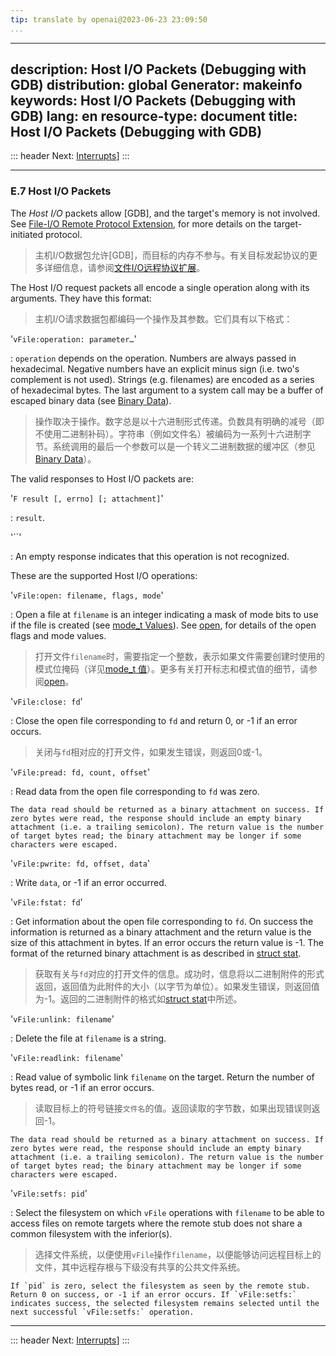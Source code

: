 ```yaml
---
tip: translate by openai@2023-06-23 23:09:50
...
```

---
description: Host I/O Packets (Debugging with GDB)
distribution: global
Generator: makeinfo
keywords: Host I/O Packets (Debugging with GDB)
lang: en
resource-type: document
title: Host I/O Packets (Debugging with GDB)
---
::: header
Next: [Interrupts](Interrupts.html#Interrupts)]
:::

---

### E.7 Host I/O Packets


The *Host I/O* packets allow [GDB], and the target's memory is not involved. See [File-I/O Remote Protocol Extension](File_002dI_002fO-Remote-Protocol-Extension.html#File_002dI_002fO-Remote-Protocol-Extension), for more details on the target-initiated protocol.

> 主机I/O数据包允许[GDB]，而目标的内存不参与。有关目标发起协议的更多详细信息，请参阅[文件I/O远程协议扩展](File_002dI_002fO-Remote-Protocol-Extension.html#File_002dI_002fO-Remote-Protocol-Extension)。


The Host I/O request packets all encode a single operation along with its arguments. They have this format:

> 主机I/O请求数据包都编码一个操作及其参数。它们具有以下格式：

'`vFile:operation: parameter…`'


:   `operation` depends on the operation. Numbers are always passed in hexadecimal. Negative numbers have an explicit minus sign (i.e. two's complement is not used). Strings (e.g. filenames) are encoded as a series of hexadecimal bytes. The last argument to a system call may be a buffer of escaped binary data (see [Binary Data](Overview.html#Binary-Data)).

> 操作取决于操作。数字总是以十六进制形式传递。负数具有明确的减号（即不使用二进制补码）。字符串（例如文件名）被编码为一系列十六进制字节。系统调用的最后一个参数可以是一个转义二进制数据的缓冲区（参见[Binary Data](Overview.html#Binary-Data)）。

The valid responses to Host I/O packets are:

'`F result [, errno] [; attachment]`'

:   `result`.

'``'

:   An empty response indicates that this operation is not recognized.

These are the supported Host I/O operations:

'`vFile:open: filename, flags, mode`'


:   Open a file at `filename` is an integer indicating a mask of mode bits to use if the file is created (see [mode_t Values](mode_005ft-Values.html#mode_005ft-Values)). See [open](open.html#open), for details of the open flags and mode values.

> 打开文件`filename`时，需要指定一个整数，表示如果文件需要创建时使用的模式位掩码（详见[mode_t 值](mode_005ft-Values.html#mode_005ft-Values)）。更多有关打开标志和模式值的细节，请参阅[open](open.html#open)。

'`vFile:close: fd`'


:   Close the open file corresponding to `fd` and return 0, or -1 if an error occurs.

> 关闭与`fd`相对应的打开文件，如果发生错误，则返回0或-1。

'`vFile:pread: fd, count, offset`'

:   Read data from the open file corresponding to `fd` was zero.

```
The data read should be returned as a binary attachment on success. If zero bytes were read, the response should include an empty binary attachment (i.e. a trailing semicolon). The return value is the number of target bytes read; the binary attachment may be longer if some characters were escaped.
```

'`vFile:pwrite: fd, offset, data`'

:   Write `data`, or -1 if an error occurred.

'`vFile:fstat: fd`'


:   Get information about the open file corresponding to `fd`. On success the information is returned as a binary attachment and the return value is the size of this attachment in bytes. If an error occurs the return value is -1. The format of the returned binary attachment is as described in [struct stat](struct-stat.html#struct-stat).

> 获取有关与`fd`对应的打开文件的信息。成功时，信息将以二进制附件的形式返回，返回值为此附件的大小（以字节为单位）。如果发生错误，则返回值为-1。返回的二进制附件的格式如[struct stat](struct-stat.html#struct-stat)中所述。

'`vFile:unlink: filename`'

:   Delete the file at `filename` is a string.

'`vFile:readlink: filename`'


:   Read value of symbolic link `filename` on the target. Return the number of bytes read, or -1 if an error occurs.

> 读取目标上的符号链接`文件名`的值。返回读取的字节数，如果出现错误则返回-1。

```
The data read should be returned as a binary attachment on success. If zero bytes were read, the response should include an empty binary attachment (i.e. a trailing semicolon). The return value is the number of target bytes read; the binary attachment may be longer if some characters were escaped.
```

'`vFile:setfs: pid`'


:   Select the filesystem on which `vFile` operations with `filename` to be able to access files on remote targets where the remote stub does not share a common filesystem with the inferior(s).

> 选择文件系统，以便使用`vFile`操作`filename`，以便能够访问远程目标上的文件，其中远程存根与下级没有共享的公共文件系统。

```
If `pid` is zero, select the filesystem as seen by the remote stub. Return 0 on success, or -1 if an error occurs. If `vFile:setfs:` indicates success, the selected filesystem remains selected until the next successful `vFile:setfs:` operation.
```

---

::: header
Next: [Interrupts](Interrupts.html#Interrupts)]
:::
